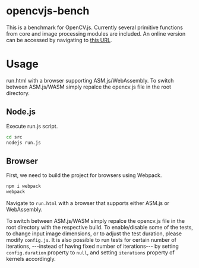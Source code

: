 # opencvjs-bench
This is a benchmark for OpenCV.js. Currently several primitive functions from core and image processing modules are included. An online version can be accessed by navigating to [this URL](https://sajjadt.github.io/opencvjs-bench/run.html).

# Usage
 run.html with a browser supporting ASM.js/WebAssembly. To switch between ASM.js/WASM simply repalce the opencv.js file in the root directory.


## Node.js
Execute run.js script.
```sh
cd src
nodejs run.js
```

## Browser
First, we need to build the project for browsers using Webpack.
```sh
npm i webpack
webpack
```
Navigate to ```run.html``` with a browser that supports either ASM.js or WebAssembly.

To switch between ASM.js/WASM simply repalce the opencv.js file in the root directory with the respective build. To enable/disable some of the tests, to change input image dimensions, or to adjust the test duration, please modify ```config.js```.
It is also possible to run tests for certain number of iterations, ---instead of having fixed number of iterations--- by setting ```config.duration``` property to ```null```, and setting ```iterations``` property of kernels accordingly.
